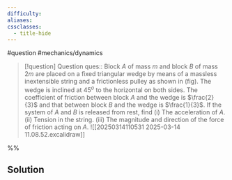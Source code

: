 ```yaml
---
difficulty: 
aliases: 
cssclasses:
  - title-hide
---
```

#question #mechanics/dynamics 

> [!question] Question 
> ques:: Block $A$ of mass $m$ and block $B$ of mass $2m$ are placed on a fixed triangular wedge by means of a massless inextensible string and a frictionless pulley as shown in (fig). The wedge is inclined at $45^o$ to the horizontal on both sides. The coefficient of friction between block $A$ and the wedge is $\frac{2}{3}$ and that between block $B$ and the wedge is $\frac{1}{3}$. If the system of $A$ and $B$ is released from rest, find (i) The acceleration of $A$. (ii) Tension in the string. (iii) The magnitude and direction of the force of friction acting on $A$. ![[20250314110531 2025-03-14 11.08.52.excalidraw]]

%%
## Solution



